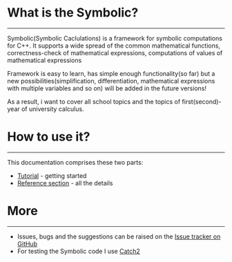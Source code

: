 # What is the Symbolic?
___
Symbolic(Symbolic Caclulations) is a framework for symbolic computations for C++. It supports a wide spread of the common mathematical functions, correctness-check of mathematical expressions, computations of values of mathematical expressions

Framework is easy to learn, has simple enough functionality(so far) but a new possibilities(simplification, differentiation, mathematical expressions with multiple variables and so on) will be added in the future versions!

As a result, i want to cover all school topics and the topics of first(second)-year of university calculus.

# How to use it?
___
This documentation comprises these two parts:

* [Tutorial](docs/Tutorial.md) - getting started
* [Reference section](docs/Reference.md) - all the details

# More
___

* Issues, bugs and the suggestions can be raised on the [Issue tracker on GitHub](<https://github.com/SyrtcevVadim/SymCalc/issues>)
* For testing the Symbolic code I use [Catch2](<https://github.com/catchorg/Catch2>)
